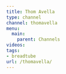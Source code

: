 ```yaml
---
title: Thom Avella
type: channel
channel: thomavella
menu:
  main:
    parent: Channels
videos:
tags:
- breadtube
url: /thomavella/
---
```

